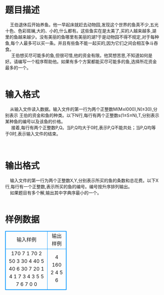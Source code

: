 # 

 
 # 题目描述 
&nbsp;&nbsp;&nbsp;&nbsp;王伯退休后开始养鱼。他一早起床就赶去动物园,发现这个世界的鱼真不少,五光十色、色彩斑斓,大的、小的,什么都有。这些鱼实在是太美了,买的人越来越多,湖里的鱼越来越少。没有美丽的鱼哪里有美丽的湖?于是动物园不得不规定,对于每种鱼,每个人最多可以买一条。并且有些鱼不能一起买的,因为它们之间会相互争斗吞食。<br>&nbsp;&nbsp;&nbsp;&nbsp;&nbsp;王伯想买尽可能多的鱼,但很可惜,他的资金有限。他冥想苦思,不知道如何是好。请编写一个程序帮助他。如果有多个方案都能买尽可能多的鱼,选择所花资金最多的一个。<br><br> 

 
 # 输入格式 
&nbsp;&nbsp;&nbsp;&nbsp;从输入文件读入数据。输入文件的第一行为两个正整数M(M≤l000),N(≤30),分别表示&nbsp;王伯的资金和鱼的种类。以下N行,每行有两个正整数s(1≤S≤N),T,分别表示某种鱼的编号以及该鱼的价格。<br>&nbsp;&nbsp;&nbsp;&nbsp;&nbsp;接着,每行有两个正整数P,Q。当P,Q均大于0时,表示P,Q不能共处；当P,Q均等于0时,表示输入文件的结束。<br><br><br> 

 
 # 输出格式 
&nbsp;&nbsp;&nbsp;&nbsp;输入文件的第一行为两个正整数X,Y,分别表示所买的鱼的条数和总花费。以下X行,每行有一个正整数,表示所买的鱼的编号。编号按升序排列输出。<br>&nbsp;&nbsp;&nbsp;&nbsp;如果题目有多个解,输出其中字典序最小的一个。<br><br> 
# 样例数据
<style>
        table,table tr th, table tr td { border:1px solid #0094ff; }
        table { width: 200px; min-height: 25px; line-height: 25px; text-align: center; border-collapse: collapse;}   
    </style>
<table>
	<tr>
		<td>输入样例</td>
		<td>输出样例</td>
	</tr>
<tr><td>170 7
1 70
2 50
3 30
4 40
5 40
6 30
7 20
1 4
1 7
3 4
3 5
5 7
6 7
0 0


</td><td>4 160
2
4
5
6

</td></tr></table>
